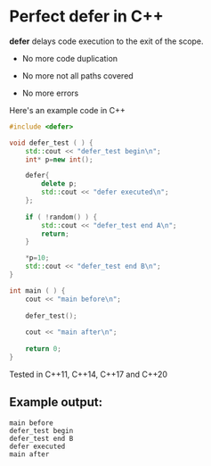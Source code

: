 # Perfect defer in C++

**defer** delays code execution to the exit of the scope.

- No more code duplication

- No more not all paths covered

- No more errors

Here's an example code in C++
```C++
#include <defer>

void defer_test ( ) {
    std::cout << "defer_test begin\n";
    int* p=new int();

    defer{
        delete p;
        std::cout << "defer executed\n";
    };
    
    if ( !random() ) {
        std::cout << "defer_test end A\n";
        return;
    }

    *p=10;
    std::cout << "defer_test end B\n";
}

int main ( ) {
    cout << "main before\n";
    
    defer_test();
    
    cout << "main after\n";
    
    return 0;
}
```
Tested in C++11, C++14, C++17 and C++20

## Example output:
```
main before
defer_test begin
defer_test end B
defer executed
main after
```
